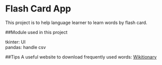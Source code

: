 # Flash Card App

This project is to help language learner to learn words by flash card.

##Module used in this project

tkinter: UI  
pandas: handle csv


##Tips
A useful website to download frequently used words: [Wikitionary](https://en.wiktionary.org/wiki/Wiktionary:Frequency_lists/TV/2006/1-1000)
